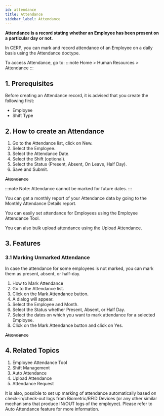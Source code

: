```yaml
---
id: attendance
title: Attendance
sidebar_label: Attendance
---
```


**Attendance is a record stating whether an Employee has been present on a particular day or not.**

In CERP, you can mark and record attendance of an Employee on a daily basis using the Attendance doctype.

To access Attendance, go to:
:::note
Home > Human Resources > Attendance
:::

## 1. Prerequisites

Before creating an Attendance record, it is advised that you create the following first:

- Employee
- Shift Type

## 2. How to create an Attendance

1. Go to the Attendance list, click on New.
1. Select the Employee.
1. Select the Attendance Date.
1. Select the Shift (optional).
1. Select the Status (Present, Absent, On Leave, Half Day).
1. Save and Submit.

~~Attendance~~

:::note
Note: Attendance cannot be marked for future dates.
:::

You can get a monthly report of your Attendance data by going to the Monthly Attendance Details report.

You can easily set attendance for Employees using the Employee Attendance Tool.

You can also bulk upload attendance using the Upload Attendance.

## 3. Features

### 3.1 Marking Unmarked Attendance

In case the attendance for some employees is not marked, you can mark them as present, absent, or half-day.

1. How to Mark Attendance
1. Go to the Attendance list.
1. Click on the Mark Attendance button.
1. A dialog will appear.
1. Select the Employee and Month.
1. Select the Status whether Present, Absent, or Half Day.
1. Select the dates on which you want to mark attendance for a selected Employee.
1. Click on the Mark Attendance button and click on Yes.

~~Attendance~~

## 4. Related Topics

1. Employee Attendance Tool
1. Shift Management
1. Auto Attendance
1. Upload Attendance
1. Attendance Request

It is also, possible to set up marking of attendance automatically based on check-in/check-out logs from Biometric/RFID Devices (or any other similar mechanisms that produce IN/OUT logs of the employee). Please refer to Auto Attendance feature for more information.
